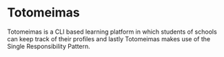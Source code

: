 # Totomeimas 
Totomeimas is a CLI based learning platform in which students of schools can keep track of their profiles and lastly Totomeimas makes use of the Single Responsibility Pattern.
